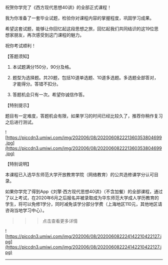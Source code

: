 祝贺你学完了《西方现代思想40讲》的全部正式课程！

我为你准备了一套毕业试题，检验你对课程内容的掌握程度，巩固学习成果。

希望这套试题，能够让你回忆起这段思想之旅，回忆起我们共同结识的这19位思想家朋友，再次感受到这门课程的魅力。

祝你考试顺利！

【答题须知】

1. 本试题满分150分，90分及格。

2. 题型为选择题。共20题，包括10道单选题、10道多选题。多选题全部答对，才能得分。答错不扣分。

3. 答题机会只有一次。希望你诚信作答。

【特别提示】

题目有一定难度，答题机会有限，如果学习的时间已经比较久了，推荐你稍作复习之后进行测试。

![https://piccdn3.umiwi.com/img/202006/08/202006082221360353804699.jpg](https://piccdn3.umiwi.com/img/202006/08/202006082221360353804699.jpg)

【特别说明】

本课程已入选华东师范大学开放教育学院（网络教育）的公共选修课学分认可目录。

如果你学完了得到App《刘擎·西方现代思想40讲》（不含加餐）的全部课程，通过了以上考试，在2020年6月之后报名并被录取成为华东师范大学成人学历教育的学生，将可以免修1学分，同时减免该学分部分学费（上海地区110元，其他地区请咨询当地学习中心）。

>>>点击查看更多详情

![https://piccdn3.umiwi.com/img/202006/08/202006082224142210422127.jpg](https://piccdn3.umiwi.com/img/202006/08/202006082224142210422127.jpg)

---
